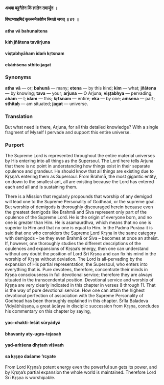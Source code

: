 #### अथवा बहुनैतेन किं ज्ञातेन तवार्जुन ।
#### विष्टभ्याहमिदं कृत्स्नमेकांशेन स्थितो जगत् ॥ ४२ ॥

#### atha vā bahunaitena
#### kiṁ jñātena tavārjuna
#### viṣṭabhyāham idaṁ kṛtsnam
#### ekāṁśena sthito jagat

### Synonyms

**atha** **vā** — or; **bahunā** — many; **etena** — by this kind; **kim** — what; **jñātena** — by knowing; **tava** — your; **arjuna** — O Arjuna; **viṣṭabhya** — pervading; **aham** — I; **idam** — this; **kṛtsnam** — entire; **eka** — by one; **aṁśena** — part; **sthitaḥ** — am situated; **jagat** — universe.

### Translation

But what need is there, Arjuna, for all this detailed knowledge? With a single fragment of Myself I pervade and support this entire universe.

### Purport

The Supreme Lord is represented throughout the entire material universes by His entering into all things as the Supersoul. The Lord here tells Arjuna that there is no point in understanding how things exist in their separate opulence and grandeur. He should know that all things are existing due to Kṛṣṇa’s entering them as Supersoul. From Brahmā, the most gigantic entity, on down to the smallest ant, all are existing because the Lord has entered each and all and is sustaining them.

There is a Mission that regularly propounds that worship of any demigod will lead one to the Supreme Personality of Godhead, or the supreme goal. But worship of demigods is thoroughly discouraged herein because even the greatest demigods like Brahmā and Śiva represent only part of the opulence of the Supreme Lord. He is the origin of everyone born, and no one is greater than Him. He is asamaurdhva, which means that no one is superior to Him and that no one is equal to Him. In the Padma Purāṇa it is said that one who considers the Supreme Lord Kṛṣṇa in the same category with demigods – be they even Brahmā or Śiva – becomes at once an atheist. If, however, one thoroughly studies the different descriptions of the opulences and expansions of Kṛṣṇa’s energy, then one can understand without any doubt the position of Lord Śrī Kṛṣṇa and can fix his mind in the worship of Kṛṣṇa without deviation. The Lord is all-pervading by the expansion of His partial representation, the Supersoul, who enters into everything that is. Pure devotees, therefore, concentrate their minds in Kṛṣṇa consciousness in full devotional service; therefore they are always situated in the transcendental position. Devotional service and worship of Kṛṣṇa are very clearly indicated in this chapter in verses 8 through 11. That is the way of pure devotional service. How one can attain the highest devotional perfection of association with the Supreme Personality of Godhead has been thoroughly explained in this chapter. Śrīla Baladeva Vidyābhūṣaṇa, a great ācārya in disciplic succession from Kṛṣṇa, concludes his commentary on this chapter by saying,

#### yac-chakti-leśāt sūryādyā
#### bhavanty aty-ugra-tejasaḥ
#### yad-aṁśena dhṛtaṁ viśvaṁ
#### sa kṛṣṇo daśame ’rcyate

From Lord Kṛṣṇa’s potent energy even the powerful sun gets its power, and by Kṛṣṇa’s partial expansion the whole world is maintained. Therefore Lord Śrī Kṛṣṇa is worshipable.